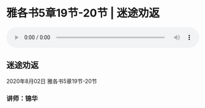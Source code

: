 # 雅各书5章19节-20节 | 迷途劝返

<audio style="width: 100%;" preload="false" controls controlslist="nodownload"><source src="http://file.simai.life/audio/mp3/2020/200802_001.mp3" type="audio/mpeg">Your browser does not support the audio element.</audio>

## 迷途劝返
2020年8月02日 
雅各书5章19节-20节
### 讲师：锦华


